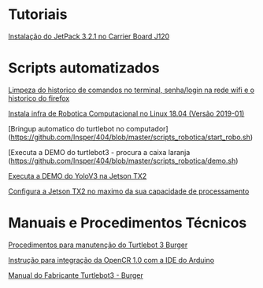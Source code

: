 # Tutoriais 
[Instalação do JetPack 3.2.1 no Carrier Board J120](https://github.com/liciascl/insper-docs/blob/J120/Informatica/Robotica/Instala%C3%A7%C3%A3o%20do%20JetPack%203.2.1%20no%20Carrier%20Board%20J120.md)



# Scripts automatizados 

[Limpeza do historico de comandos no terminal, senha/login na rede wifi e o historico do firefox](https://github.com/Insper/404/blob/master/scripts_robotica/limpeza_marota.sh)

[Instala infra de Robotica Computacional no Linux 18.04 (Versão 2019-01)](https://github.com/Insper/404/blob/master/scripts_robotica/infra_robotica.sh)

[Bringup automatico do turtlebot no computador] (https://github.com/Insper/404/blob/master/scripts_robotica/start_robo.sh)

[Executa a DEMO do turtlebot3 - procura a caixa laranja (https://github.com/Insper/404/blob/master/scripts_robotica/demo.sh)


[Executa a DEMO do YoloV3 na Jetson TX2](https://github.com/Insper/404/blob/master/Jetson_TX2/rodar_yolov3.sh)


[Configura a Jetson TX2 no maximo da sua capacidade de processamento](https://github.com/Insper/404/blob/master/Jetson_TX2/max_performance.sh)





# Manuais e Procedimentos Técnicos

[Procedimentos para manutenção do Turtlebot 3 Burger ](https://drive.google.com/drive/folders/1hfYtyy-8ZpKP3JPr3eAu3raC31xjLDV2)

[Instrução para integração da OpenCR 1.0 com a  IDE do Arduino ](https://drive.google.com/drive/folders/1QLU0i7zrm9wz8y7pYGHu7u2vuVnl6YnU)

[Manual do Fabricante Turtlebot3 - Burger ](https://drive.google.com/drive/folders/13JiMVwklAkd51lWxJTq1ACc4vhly9uup)


